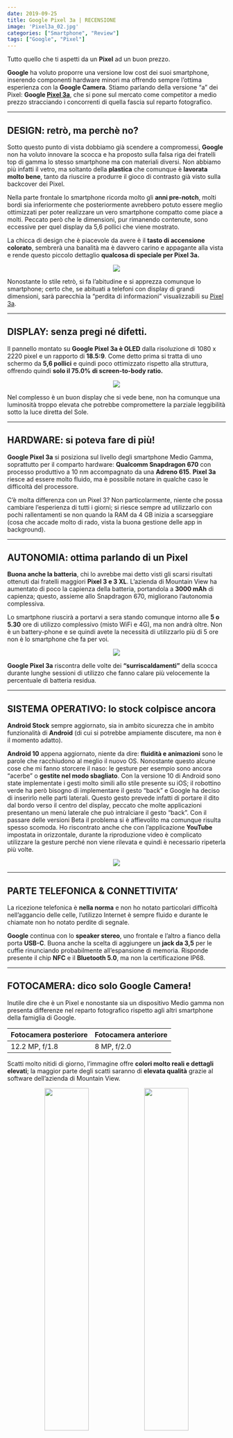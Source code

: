 ```yaml
---
date: 2019-09-25
title: Google Pixel 3a | RECENSIONE
image: 'Pixel3a_02.jpg'
categories: ["Smartphone", "Review"]
tags: ["Google", "Pixel"]
---
```


Tutto quello che ti aspetti da un **Pixel** ad un buon prezzo.

**Google** ha voluto proporre una versione low cost dei suoi smartphone, inserendo componenti hardware minori ma offrendo sempre l’ottima esperienza con la **Google Camera**. Stiamo parlando della versione “a” dei Pixel: **Google [Pixel 3a](https://amzn.to/33vaOhO)**, che si pone sul mercato come competitor a medio prezzo stracciando i concorrenti di quella fascia sul reparto fotografico.

---
**<h2>DESIGN: retrò, ma perchè no?</h2>**

Sotto questo punto di vista dobbiamo già scendere a compromessi, **Google** non ha voluto innovare la scocca e ha proposto sulla falsa riga dei fratelli top di gamma lo stesso smartphone ma con materiali diversi. Non abbiamo più infatti il vetro, ma soltanto della **plastica** che comunque è **lavorata molto bene**, tanto da riuscire a produrre il gioco di contrasto già visto sulla backcover dei Pixel.

Nella parte frontale lo smartphone ricorda molto gli **anni pre-notch**, molti bordi sia inferiormente che posteriormente avrebbero potuto essere meglio ottimizzati per poter realizzare un vero smartphone compatto come piace a molti. Peccato però che le dimensioni, pur rimanendo contenute, sono eccessive per quel display da 5,6 pollici che viene mostrato.

La chicca di design che è piacevole da avere è il **tasto di accensione colorato**, sembrerà una banalità ma è davvero carino e appagante alla vista e rende questo piccolo dettaglio **qualcosa di speciale per Pixel 3a.**

<div align="center">
<img src="https://res.cloudinary.com/dgwzregti/image/upload/v1569527580/Pixel3a/Pixel3a_02_kvgqqu.jpg">
</div>

Nonostante lo stile retrò, si fa l’abitudine e si apprezza comunque lo smartphone; certo che, se abituati a telefoni con display di grandi dimensioni, sarà parecchia la “perdita di informazioni” visualizzabili su [Pixel 3a](https://amzn.to/33vaOhO).

---
**<h2>DISPLAY: senza pregi né difetti.</h2>**

Il pannello montato su **Google Pixel 3a è OLED** dalla risoluzione di 1080 x 2220 pixel e un rapporto di **18.5:9**. Come detto prima si tratta di uno schermo da **5,6 pollici** e quindi poco ottimizzato rispetto alla struttura, offrendo quindi **solo il 75.0% di screen-to-body ratio.**

<div align="center">
<img src="https://res.cloudinary.com/dgwzregti/image/upload/v1569528654/Pixel3a/Pixel3a_04_fgcutj.jpg">
</div>

Nel complesso è un buon display che si vede bene, non ha comunque una luminosità troppo elevata che potrebbe compromettere la parziale leggibilità sotto la luce diretta del Sole.

---

**<h2>HARDWARE: si poteva fare di più!</h2>**

**Google Pixel 3a** si posiziona sul livello degli smartphone Medio Gamma, soprattutto per il comparto hardware: **Qualcomm Snapdragon 670** con processo produttivo a 10 nm accompagnato da una **Adreno 615**. **Pixel 3a** riesce ad essere molto fluido, ma è possibile notare in qualche caso le difficoltà del processore.


C’è molta differenza con un Pixel 3?
Non particolarmente, niente che possa cambiare l’esperienza di tutti i giorni; si riesce sempre ad utilizzarlo con pochi rallentamenti se non quando la RAM da 4 GB inizia a scarseggiare (cosa che accade molto di rado, vista la buona gestione delle app in background).

---

**<h2>AUTONOMIA: ottima parlando di un Pixel</h2>**

**Buona anche la batteria**, chi lo avrebbe mai detto visti gli scarsi risultati ottenuti dai fratelli maggiori **Pixel 3 e 3 XL**. L’azienda di Mountain View ha aumentato di poco la capienza della batteria, portandola a **3000 mAh** di capienza; questo, assieme allo Snapdragon 670, migliorano l’autonomia complessiva.

Lo smartphone riuscirà a portarvi a sera stando comunque intorno alle **5 o 5.30** ore di utilizzo complessivo (misto WiFi e 4G), ma non andrà oltre. Non è un battery-phone e se quindi avete la necessità di utilizzarlo più di 5 ore non è lo smartphone che fa per voi.

<div align="center">
<img src="https://res.cloudinary.com/dgwzregti/image/upload/v1569528652/Pixel3a/Pixel3a_05_y2c0oq.jpg">
</div>

**Google Pixel 3a** riscontra delle volte dei **“surriscaldamenti”** della scocca durante lunghe sessioni di utilizzo che fanno calare più velocemente la percentuale di batteria residua.

---

**<h2>SISTEMA OPERATIVO: lo stock colpisce ancora</h2>**

**Android Stock** sempre aggiornato, sia in ambito sicurezza che in ambito funzionalità di **Android** (di cui si potrebbe ampiamente discutere, ma non è il momento adatto).

**Android 10** appena aggiornato, niente da dire: **fluidità e animazioni** sono le parole che racchiudono al meglio il nuovo OS. Nonostante questo alcune cose che mi fanno storcere il naso: le gesture per esempio sono ancora “acerbe” o **gestite nel modo sbagliato**. Con la versione 10 di Android sono state implementate i gesti molto simili allo stile presente su iOS; il robottino verde ha però bisogno di implementare il gesto “back” e Google ha deciso di inserirlo nelle parti laterali. Questo gesto prevede infatti di portare il dito dal bordo verso il centro del display, peccato che molte applicazioni presentano un menù laterale che può intralciare il gesto “back”. Con il passare delle versioni Beta il problema si è affievolito ma comunque risulta spesso scomoda.
Ho riscontrato anche che con l’applicazione **YouTube** impostata in orizzontale, durante la riproduzione video è complicato utilizzare la gesture perché non viene rilevata e quindi è necessario ripeterla più volte.

<div align="center">
<img src="https://res.cloudinary.com/dgwzregti/image/upload/v1569528655/Pixel3a/Pixel3a_03_vhb0ki.jpg">
</div>

---

**<h2>PARTE TELEFONICA & CONNETTIVITA’</h2>**

La ricezione telefonica è **nella norma** e non ho notato particolari difficoltà nell’aggancio delle celle, l’utilizzo Internet è sempre fluido e durante le chiamate non ho notato perdite di segnale.


**Google** continua con lo **speaker stereo**, uno frontale e l’altro a fianco della porta **USB-C**. Buona anche la scelta di aggiungere un **jack da 3,5** per le cuffie rinunciando probabilmente all’espansione di memoria. Risponde presente il chip **NFC** e il **Bluetooth 5.0**, ma non la certificazione IP68.

---

**<h2>FOTOCAMERA: dico solo Google Camera!</h2>**

Inutile dire che è un Pixel e nonostante sia un dispositivo Medio gamma non presenta differenze nel reparto fotografico rispetto agli altri smartphone della famiglia di Google.

 Fotocamera posteriore | Fotocamera anteriore
 ------------ | -------------
 12.2 MP, f/1.8 | 8 MP, f/2.0

Scatti molto nitidi di giorno, l’immagine offre **colori molto reali e dettagli elevati**; la maggior parte degli scatti saranno di **elevata qualità** grazie al software dell’azienda di Mountain View.

<!-- Foto Orizzontali -->
<div align="center" >
<!-- IMG -->
<a href="https://res.cloudinary.com/dgwzregti/image/upload/v1569576194/Pixel3a/Immagini/Pixel_Foto04_fiyztu.jpg"><img src="https://res.cloudinary.com/dgwzregti/image/upload/v1569576194/Pixel3a/Immagini/Pixel_Foto04_fiyztu.jpg"  style="width:45% ;height:45%;" ></a>
<!-- IMG -->
<a href="https://res.cloudinary.com/dgwzregti/image/upload/v1569576196/Pixel3a/Immagini/Pixel_Foto01_qvccmk.jpg"><img src="https://res.cloudinary.com/dgwzregti/image/upload/v1569576196/Pixel3a/Immagini/Pixel_Foto01_qvccmk.jpg"  style="width:45% ;height:45%;"> </a>
<!-- IMG -->
<a href="https://res.cloudinary.com/dgwzregti/image/upload/v1569576200/Pixel3a/Immagini/Pixel_Foto07_gy8oxo.jpg"><img src="https://res.cloudinary.com/dgwzregti/image/upload/v1569576200/Pixel3a/Immagini/Pixel_Foto07_gy8oxo.jpg"  style="width:45% ;height:45%;">  </a> 
<!-- IMG -->
<a href="https://res.cloudinary.com/dgwzregti/image/upload/v1569576197/Pixel3a/Immagini/Pixel_Foto05_cyi5tg.jpg"><img src="https://res.cloudinary.com/dgwzregti/image/upload/v1569576197/Pixel3a/Immagini/Pixel_Foto05_cyi5tg.jpg"  style="width:45% ;height:45%;"> </a>
</div>


Anche gli scatti in modalità ritratto risulteranno molto buoni e con un **ottimo scontorno** per mettere in primo piano il soggetto dell’immagine.

La **Night Mode** fa il suo dovere, qualche scatto potrà risultare un po’ troppo “rumoroso”, ma la 90% **lo scatto sarà portato a casa con ottimi livelli**.

<!-- Foto  Verticali -->
<div align="center" >
<!-- IMG -->
<a href="https://res.cloudinary.com/dgwzregti/image/upload/v1569576199/Pixel3a/Immagini/Pixel_Foto08_t6ctov.jpg"><img src="https://res.cloudinary.com/dgwzregti/image/upload/v1569576199/Pixel3a/Immagini/Pixel_Foto08_t6ctov.jpg"  style="width:30%; height:45%;" ></a>
<!-- IMG -->
<a href="https://res.cloudinary.com/dgwzregti/image/upload/v1569576195/Pixel3a/Immagini/Pixel_Foto02_ez1f7x.jpg"><img src="https://res.cloudinary.com/dgwzregti/image/upload/v1569576195/Pixel3a/Immagini/Pixel_Foto02_ez1f7x.jpg"  style="width:30%; height:45%;"> </a>
<!-- IMG -->
<a href="https://res.cloudinary.com/dgwzregti/image/upload/v1569576709/Pixel3a/Immagini/Pixel_Foto09_mi8qnz.jpg"><img src="https://res.cloudinary.com/dgwzregti/image/upload/v1569576709/Pixel3a/Immagini/Pixel_Foto09_mi8qnz.jpg"  style="width:30%; height:45%;">  </a> 
</div>

Insomma, non avrete problemi in qualsiasi occasione scattate, sarà **il software della Google Camera ciò che fa la differenza.**

<div align="center">
<img src="https://res.cloudinary.com/dgwzregti/image/upload/v1569528653/Pixel3a/Pixel3a_01_imdpcc.jpg">
</div>

---

**<h2>CONCLUSIONI: il giusto compromesso?</h2>**


**Google [Pixel 3a](https://amzn.to/33vaOhO) ha tutto ciò che si possa desiderare da uno smartphone da 400€**, tranne l’estetica che ovviamente è un parametro soggettivo e può piacere o non piacere. Non è il più bello sotto questo punto di vista, ma personalmente a me piace e non mi disturbano particolarmente le cornici esose.

<div align="center">
<img src="https://res.cloudinary.com/dgwzregti/image/upload/v1569528651/Pixel3a/Pixel3a_07_te8d1n.jpg">
</div>

**A questo prezzo però trovare una fotocamera del genere è veramente impossibile.** C’è anche da dire però che non è da tutti utilizzare un software stock come quello dei Pixel che a lungo potrebbe stancare, soprattutto dopo aver provato le altre realtà presenti nel panorama delle personalizzazioni Android.

<div align="center">
<iframe style="width:120px;height:240px;" marginwidth="0" marginheight="0" scrolling="no" frameborder="0" src="//rcm-eu.amazon-adsystem.com/e/cm?lt1=_blank&bc1=000000&IS2=1&bg1=FFFFFF&fc1=000000&lc1=0000FF&t=rdonati0f-21&language=it_IT&o=29&p=8&l=as4&m=amazon&f=ifr&ref=as_ss_li_til&asins=B07RHY1H52&linkId=f05e4d44bc801fc6eca560c796f31af1"></iframe>

<iframe style="width:120px;height:240px;" marginwidth="0" marginheight="0" scrolling="no" frameborder="0" src="//rcm-eu.amazon-adsystem.com/e/cm?lt1=_blank&bc1=000000&IS2=1&bg1=FFFFFF&fc1=000000&lc1=0000FF&t=rdonati0f-21&language=it_IT&o=29&p=8&l=as4&m=amazon&f=ifr&ref=as_ss_li_til&asins=B07PK5LYSY&linkId=cd36a3ec366e554dbe6d88b38b88c53c"></iframe>
</div>
